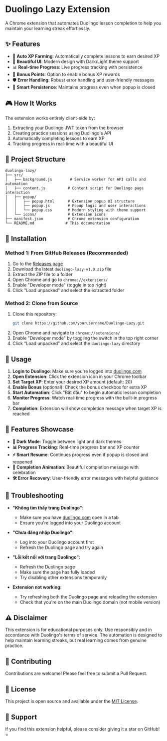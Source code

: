# Duolingo Lazy Extension

A Chrome extension that automates Duolingo lesson completion to help you maintain your learning streak effortlessly.

## ✨ Features

- 🎯 **Auto XP Farming**: Automatically complete lessons to earn desired XP
- 🎨 **Beautiful UI**: Modern design with Dark/Light theme support
- 📊 **Real-time Progress**: Live progress tracking with persistence
- 🎁 **Bonus Points**: Option to enable bonus XP rewards
- 🛡️ **Error Handling**: Robust error handling and user-friendly messages
- 💾 **Smart Persistence**: Maintains progress even when popup is closed

## 🎮 How It Works

The extension works entirely client-side by:
1. Extracting your Duolingo JWT token from the browser
2. Creating practice sessions using Duolingo's API
3. Automatically completing lessons to earn XP
4. Tracking progress in real-time with a beautiful UI

## 📁 Project Structure

```
duolingo-lazy/
├── src/
│   ├── background.js        # Service worker for API calls and automation
│   ├── content.js          # Content script for Duolingo page interaction
│   ├── popup/
│   │   ├── popup.html      # Extension popup UI structure
│   │   ├── popup.js        # Popup logic and user interactions
│   │   └── popup.css       # Modern styling with theme support
│   └── icons/              # Extension icons
├── manifest.json           # Chrome extension configuration
└── README.md              # This documentation
```

## 🚀 Installation

### Method 1: From GitHub Releases (Recommended)
1. Go to the [Releases page](https://github.com/kenzn2/Duolingo-Lazy/releases)
2. Download the latest `duolingo-lazy-v1.0.zip` file
3. Extract the ZIP file to a folder
4. Open Chrome and go to `chrome://extensions/`
5. Enable "Developer mode" (toggle in top right)
6. Click "Load unpacked" and select the extracted folder

### Method 2: Clone from Source
1. Clone this repository:
   ```bash
   git clone https://github.com/yourusername/Duolingo-Lazy.git
   ```
2. Open Chrome and navigate to `chrome://extensions/`
3. Enable "Developer mode" by toggling the switch in the top right corner
4. Click "Load unpacked" and select the `duolingo-lazy` directory

## 📱 Usage

1. **Login to Duolingo**: Make sure you're logged into [duolingo.com](https://duolingo.com)
2. **Open Extension**: Click the extension icon in your Chrome toolbar
3. **Set Target XP**: Enter your desired XP amount (default: 20)
4. **Enable Bonus** (optional): Check the bonus checkbox for extra XP
5. **Start Automation**: Click "Bắt đầu" to begin automatic lesson completion
6. **Monitor Progress**: Watch real-time progress with the built-in progress bar
7. **Completion**: Extension will show completion message when target XP is reached

## 🎨 Features Showcase

- **🌙 Dark Mode**: Toggle between light and dark themes
- **📊 Progress Tracking**: Real-time progress bar and XP counter  
- **⚡ Smart Resume**: Continues progress even if popup is closed and reopened
- **🎉 Completion Animation**: Beautiful completion message with celebration
- **🛠️ Error Recovery**: User-friendly error messages with helpful guidance

## 🔧 Troubleshooting

- **"Không tìm thấy trang Duolingo"**: 
  - Make sure you have [duolingo.com](https://duolingo.com) open in a tab
  - Ensure you're logged into your Duolingo account

- **"Chưa đăng nhập Duolingo"**: 
  - Log into your Duolingo account first
  - Refresh the Duolingo page and try again

- **"Lỗi kết nối với trang Duolingo"**: 
  - Refresh the Duolingo page
  - Make sure the page has fully loaded
  - Try disabling other extensions temporarily

- **Extension not working**: 
  - Try refreshing both the Duolingo page and reloading the extension
  - Check that you're on the main Duolingo domain (not mobile version)

## ⚠️ Disclaimer

This extension is for educational purposes only. Use responsibly and in accordance with Duolingo's terms of service. The automation is designed to help maintain learning streaks, but real learning comes from genuine practice.

## 🤝 Contributing

Contributions are welcome! Please feel free to submit a Pull Request.

## 📄 License

This project is open source and available under the [MIT License](LICENSE).

## 🌟 Support

If you find this extension helpful, please consider giving it a star on GitHub! ⭐
